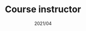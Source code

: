 ---
title: "Course instructor"
collection: jobs
date: "2021/04"
venue: "EPSI Bordeaux and Toulouse"
location: "France"
---